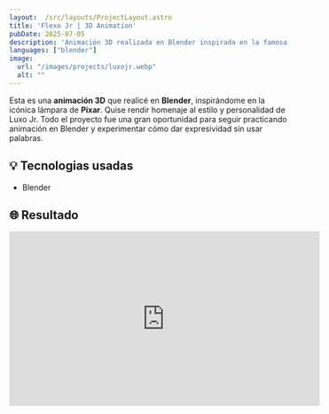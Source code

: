 ```yaml
---
layout:  /src/layouts/ProjectLayout.astro
title: 'Flexo Jr | 3D Animation'
pubDate: 2025-07-05
description: 'Animación 3D realizada en Blender inspirada en la famosa lampara de Pixar'
languages: ["blender"]
image:
  url: "/images/projects/luxojr.webp"
  alt: ""
--- 
```


Esta es una **animación 3D** que realicé en **Blender**, inspirándome en la icónica lámpara de **Pixar**. Quise rendir homenaje al estilo y personalidad de Luxo Jr. Todo el proyecto fue una gran oportunidad para seguir practicando animación en Blender y experimentar cómo dar expresividad sin usar palabras.

## 💡 Tecnologias usadas

- Blender


## 🌐 Resultado

<iframe class="w-full rounded-2xl overflow-hidden aspect-video h-auto" width="560" height="315" src="https://www.youtube.com/embed/53XTv_oHvRI?si=YJqktvfu4mvNNWfD" frameborder="0" allow="accelerometer; autoplay; encrypted-media; gyroscope; picture-in-picture" allowfullscreen></iframe>
<br>